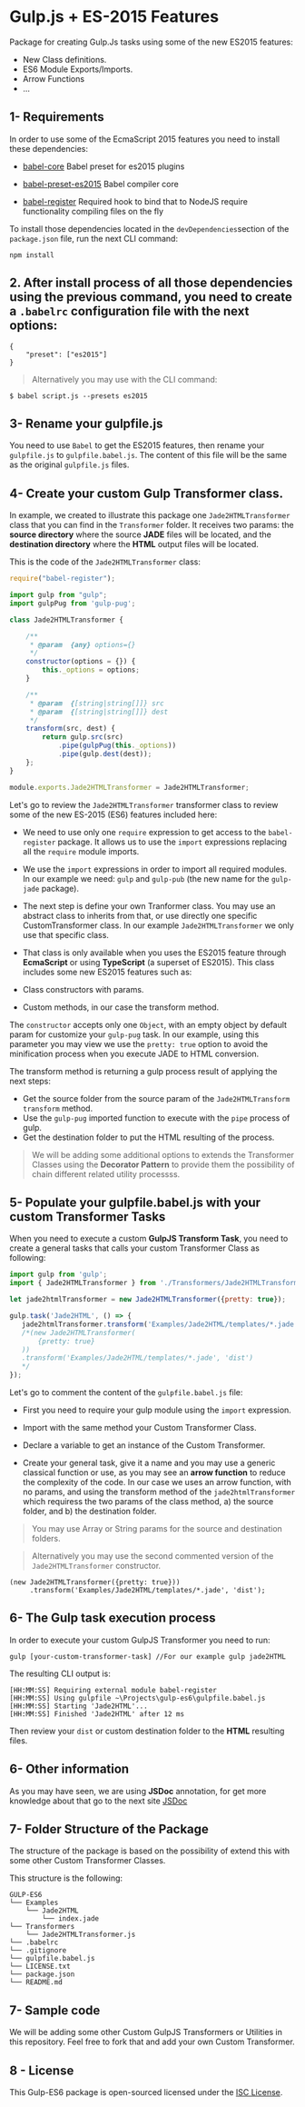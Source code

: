 # Gulp.js + ES-2015 Features

Package for creating Gulp.Js tasks using some of the new ES2015 features:

 - New Class definitions.
 - ES6 Module Exports/Imports.
 - Arrow Functions
 - ...

## 1- Requirements

 In order to use some of the EcmaScript 2015 features you need to install these dependencies:

 - [babel-core](https://github.com/babel/babel/tree/master/packages/babel-preset-es2015) Babel preset for es2015 plugins

 - [babel-preset-es2015](https://github.com/babel/babel/tree/master/packages/babel-core) Babel compiler core

 - [babel-register](https://github.com/babel/babel/tree/master/packages/babel-register)  Required hook to bind that to NodeJS require functionality compiling files on the fly

To install those dependencies located in the `devDependencies`section of the `package.json` file, run the next CLI command:

    npm install

## 2. After install process of all those dependencies using the previous command, you need to create a `.babelrc` configuration file with the next options:

```
{
    "preset": ["es2015"]
}
```

> Alternatively you may use with the CLI command:

    $ babel script.js --presets es2015

## 3- Rename your gulpfile.js

 You need to use `Babel` to get the ES2015 features, then rename your `gulpfile.js` to `gulpfile.babel.js`. The content of this file will be the same as the original `gulpfile.js` files.

## 4- Create your custom **Gulp Transformer** class.

 In example, we created to illustrate this package one `Jade2HTMLTransformer` class that you can find in the `Transformer` folder. It receives two params: the **source directory** where the source **JADE** files will be located, and the **destination directory** where the **HTML** output files will be located.
 
 This is the code of the `Jade2HTMLTransformer` class:
 
```javascript
require("babel-register");

import gulp from "gulp";
import gulpPug from 'gulp-pug';

class Jade2HTMLTransformer {

    /**
     * @param  {any} options={}
     */
    constructor(options = {}) {
        this._options = options;
    }

    /**
     * @param  {[string|string[]]} src
     * @param  {[string|string[]]} dest
     */
    transform(src, dest) {
        return gulp.src(src)
            .pipe(gulpPug(this._options))
            .pipe(gulp.dest(dest));
    };
}

module.exports.Jade2HTMLTransformer = Jade2HTMLTransformer;
 ```

Let's go to review the `Jade2HTMLTransformer` transformer class to review some of the new ES-2015 (ES6) features included here:

 - We need to use only one `require` expression to get access to the `babel-register` package. It allows us to use the `import` expressions replacing all the `require` module imports.
 
 - We use the `import` expressions in order to import all required modules. In our example we need: `gulp` and `gulp-pub` (the new name for the `gulp-jade` package).
 
 - The next step is define your own Tranformer class. You may use an abstract class to inherits from that, or use directly one specific CustomTransformer class. In our example `Jade2HTMLTransformer` we only use that specific class.
 
 - That class is only available when you uses the ES2015 feature through **EcmaScript** or using **TypeScript** (a superset of ES2015). This class includes some new ES2015 features such as:
 
  - Class constructors with params.
  - Custom methods, in our case the transform method.
 
 The `constructor` accepts only one `Object`, with an empty object by default param for customize your `gulp-pug` task. In our example, using this parameter you may view we use the `pretty: true` option to avoid the minification process when you execute JADE to HTML conversion.
 
 The transform method is returning a gulp process result of applying the next steps:
 
  - Get the source folder from the source param of the `Jade2HTMLTransform transform` method.
  - Use the `gulp-pug` imported function to execute with the `pipe` process of gulp.
  - Get the destination folder to put the HTML resulting of the process.

 > We will be adding some additional options to extends the Transformer Classes using the **Decorator Pattern** to provide them the possibility of chain different related utility processss.

## 5- Populate your gulpfile.babel.js with your custom Transformer Tasks

 When you need to execute a custom **GulpJS Transform Task**, you need to create a general tasks that calls your custom Transformer Class as following:
 
 ```javascript
import gulp from 'gulp';
import { Jade2HTMLTransformer } from './Transformers/Jade2HTMLTransformer';

let jade2htmlTransformer = new Jade2HTMLTransformer({pretty: true});

gulp.task('Jade2HTML', () => {
    jade2htmlTransformer.transform('Examples/Jade2HTML/templates/*.jade', 'dist');
    /*(new Jade2HTMLTransformer(
        {pretty: true}
    ))
    .transform('Examples/Jade2HTML/templates/*.jade', 'dist')
    */
});
 ```
 
 Let's go to comment the content of the `gulpfile.babel.js` file:
 
  - First you need to require your gulp module using the `import` expression.
  
  - Import with the same method your Custom Transformer Class.
  
  - Declare a variable to get an instance of the Custom Transformer.
  
  - Create your general task, give it a name and you may use a generic classical function or use, as you may see an **arrow function** to reduce the complexity of the code. In our case we uses an arrow function, with no params, and using the  transform method of the `jade2htmlTransformer` which requiress the two params of the class method, a) the source folder, and b) the destination folder.
  
  > You may use Array or String params for the source and destination folders.
  
  > Alternatively you may use the second commented version of the `Jade2HTMLTransformer` constructor.

  ```
  (new Jade2HTMLTransformer({pretty: true}))
       .transform('Examples/Jade2HTML/templates/*.jade', 'dist');
  ```

## 6- The Gulp task execution process

In order to execute your custom GulpJS Transformer you need to run:

    gulp [your-custom-transformer-task] //For our example gulp jade2HTML

 The resulting CLI output is:
 
 ```
 [HH:MM:SS] Requiring external module babel-register
 [HH:MM:SS] Using gulpfile ~\Projects\gulp-es6\gulpfile.babel.js
 [HH:MM:SS] Starting 'Jade2HTML'...
 [HH:MM:SS] Finished 'Jade2HTML' after 12 ms
 ```
 Then review your `dist` or custom destination folder to the **HTML** resulting files.
 
## 6- Other information

As you may have seen, we are using **JSDoc** annotation, for get more knowledge about that go to the next site [JSDoc](http://usejsdoc.org/)

## 7- Folder Structure of the Package

 The structure of the package is based on the possibility of extend this with some other Custom Transformer Classes.
 
 This structure is the following:
 
  ```
  GULP-ES6
  └── Examples
      └── Jade2HTML
          └── index.jade
  └── Transformers
      └── Jade2HTMLTransformer.js
  └── .babelrc
  └── .gitignore
  └── gulpfile.babel.js
  └── LICENSE.txt
  └── package.json
  └── README.md
  ```

## 7- Sample code

We will be adding some other Custom GulpJS Transformers or Utilities in this repository. Feel free to fork that and add your own Custom Transformer.

## 8 - License

This Gulp-ES6 package is open-sourced licensed under the [ISC License](https://opensource.org/licenses/ISC).
